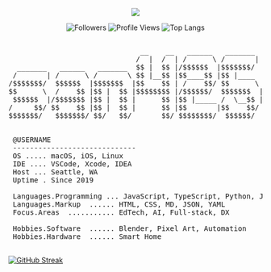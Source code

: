 <!-- Center header -->
<p align="center">
  <img src="https://readme-typing-svg.demolab.com?font=Fira+Code&weight=600&size=24&pause=1000&center=true&vCenter=true&width=600&lines=Hi%2C+I'm+san425;Builder+of+things.+Breaker+of+bugs." />
</p>

<!-- quick badges row -->
<p align="center">
  <img alt="Followers" src="https://img.shields.io/github/followers/san425?label=Followers&style=flat">
  <img alt="Profile Views" src="https://komarev.com/ghpvc/?username=san425&label=Views">
  <img alt="Top Langs" src="https://img.shields.io/badge/Top%20Langs-JS%20%7C%20TS%20%7C%20Python%20%7C%20Django-blue">
</p>

<pre>

                               __    __   ______   _______  
                              /  |  /  | /      \ /       | 
  _______   ______   _______  $$ |  $$ |/$$$$$$  |$$$$$$$/  
 /       | /      \ /       \ $$ |__$$ |$$____$$ |$$ |____  
/$$$$$$$/  $$$$$$  |$$$$$$$  |$$    $$ | /    $$/ $$      \ 
$$      \  /    $$ |$$ |  $$ |$$$$$$$$ |/$$$$$$/  $$$$$$$  |
 $$$$$$  |/$$$$$$$ |$$ |  $$ |      $$ |$$ |_____ /  \__$$ |
/     $$/ $$    $$ |$$ |  $$ |      $$ |$$       |$$    $$/ 
$$$$$$$/   $$$$$$$/ $$/   $$/       $$/ $$$$$$$$/  $$$$$$/  
  
 
 @USERNAME
 -----------------------------
 OS ..... macOS, iOS, Linux
 IDE .... VSCode, Xcode, IDEA
 Host ... Seattle, WA
 Uptime . Since 2019

 Languages.Programming ... JavaScript, TypeScript, Python, Java, SQL
 Languages.Markup  ...... HTML, CSS, MD, JSON, YAML
 Focus.Areas  ........... EdTech, AI, Full-stack, DX

 Hobbies.Software  ...... Blender, Pixel Art, Automation
 Hobbies.Hardware  ...... Smart Home

</pre>

[![GitHub Streak](https://streak-stats.demolab.com?user=san425&theme=whatsapp-dark&border_radius=20&date_format=M%20j%5B%2C%20Y%5D&card_width=512)](https://git.io/streak-stats)
